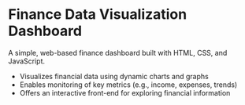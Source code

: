 # Finance Data Visualization Dashboard

A simple, web-based finance dashboard built with HTML, CSS, and JavaScript.

- Visualizes financial data using dynamic charts and graphs
- Enables monitoring of key metrics (e.g., income, expenses, trends)
- Offers an interactive front-end for exploring financial information
